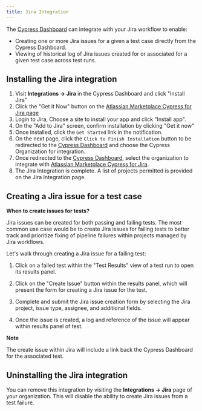 ```yaml
---
title: Jira Integration
---
```


The [Cypress Dashboard](https://on.cypress.io/dashboard) can integrate with your Jira workflow to enable:

- Creating one or more Jira issues for a given a test case directly from the Cypress Dashboard.
- Viewing of historical log of Jira issues created for or associated for a given test case across test runs.

## Installing the Jira integration

1. Visit **Integrations → Jira** in the Cypress Dashboard and click "Install Jira"
   <DocsImage src="/img/dashboard/jira-integration/dashboard-jira-integration-install.png" alt="Cypress Dashboard Integrations" ></DocsImage>
2. Click the "Get it Now" button on the [Atlassian Marketplace Cypress for Jira page](https://marketplace.atlassian.com/apps/1224341/cypress-for-jira?hosting=cloud&tab=overview)
   <DocsImage src="/img/dashboard/jira-integration/dashboard-jira-atlassian-get-it-now.png" alt="Atlassian Marketplace Cypress for Jira" ></DocsImage>
3. Login to Jira, Choose a site to install your app and click "Install app".
   <DocsImage src="/img/dashboard/jira-integration/dashboard-jira-atlassian-choose-site.png" alt="Atlassian Marketplace Cypress for Jira Choose Site" ></DocsImage>
4. On the "Add to Jira" screen, confirm installation by clicking "Get it now"
   <DocsImage src="/img/dashboard/jira-integration/dashboard-jira-atlassian-confirm-install.png" alt="Atlassian Marketplace Cypress for Jira Installation Confirmation" ></DocsImage>
5. Once installed, click the `Get Started` link in the notification.
   <DocsImage src="/img/dashboard/jira-integration/dashboard-jira-atlassian-success.png" alt="Atlassian Marketplace Cypress for Jira Installation Success" ></DocsImage>
6. On the next page, click the `Click to Finish Installation` button to be redirected to the [Cypress Dashboard](https://www.cypress.io/dashboard/) and choose the Cypress Organization for integration.
   <DocsImage src="/img/dashboard/jira-integration/dashboard-jira-atlassian-finish-install-step.png" alt="Atlassian Marketplace Cypress for Jira Installation Finish Installation" ></DocsImage>
7. Once redirected to the [Cypress Dashboard](https://www.cypress.io/dashboard/), select the organization to integrate with [Atlassian Marketplace Cypress for Jira](https://marketplace.atlassian.com/apps/1224341/cypress-for-jira?hosting=cloud&tab=overview).
   <DocsImage src="/img/dashboard/jira-integration/dashboard-jira-integration-choose-cypress-org.png" alt="Cypress Dashboard Select Organization for Jira Integration" ></DocsImage>
8. The Jira Integration is complete. A list of projects permitted is provided on the Jira Integration page.
   <DocsImage src="/img/dashboard/jira-integration/dashboard-jira-integration-completed.png" alt="Cypress Dashboard Jira Integration" ></DocsImage>

## Creating a Jira issue for a test case

<Alert type="info">

<strong class="alert-header">When to create issues for tests?</strong>

Jira issues can be created for both passing and failing tests. The most common use case would be to create Jira issues for failing tests to better track and prioritize fixing of pipeline failures within projects managed by Jira workflows.

</Alert>

Let's walk through creating a Jira issue for a failing test:

1. Click on a failed test within the "Test Results" view of a test run to open its results panel.

2. Click on the "Create Issue" button within the results panel, which will present the form for creating a Jira issue for the test.
   <DocsImage src="/img/dashboard/jira-integration/dashboard-jira-integration-create-issue.png" alt="Create Jira Issue Button" ></DocsImage>

3. Complete and submit the Jira issue creation form by selecting the Jira project, issue type, assignee, and additional fields.
   <DocsImage src="/img/dashboard/jira-integration/dashboard-jira-integration-modal.png" alt="Create Jira Issue Modal" ></DocsImage>

4. Once the issue is created, a log and reference of the issue will appear within results panel of test.
   <DocsImage src="/img/dashboard/jira-integration/dashboard-jira-integration-inline-issue.png" alt="Jira Issue in Cypress Failure Context" ></DocsImage>

   <Alert type="info">

<strong class="alert-header">Note</strong>

The create issue within Jira will include a link back the Cypress Dashboard for the associated test.
<DocsImage src="/img/dashboard/jira-integration/dashboard-jira-integration-jira-issue.png" alt="Jira Issue of Cypress Failure" ></DocsImage>

</Alert>

## Uninstalling the Jira integration

You can remove this integration by visiting the **Integrations → Jira** page of your organization. This will disable the ability to create Jira issues from a test failure.
